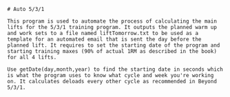     # Auto 5/3/1

    This program is used to automate the process of calculating the main lifts for the 5/3/1 training program. It outputs the planned warm up and work sets to a file named liftTomorrow.txt to be used as a template for an automated email that is sent the day before the planned lift. It requires to set the starting date of the program and starting training maxes (90% of actual 1RM as described in the book) for all 4 lifts.

    Use getDate(day,month,year) to find the starting date in seconds which is what the program uses to know what cycle and week you're working on. It calculates deloads every other cycle as recommended in Beyond 5/3/1.
